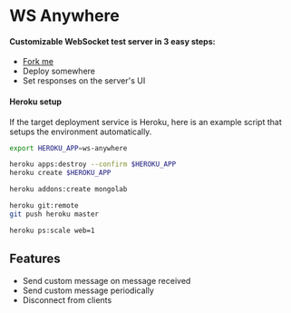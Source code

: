# WS Anywhere

#### Customizable WebSocket test server in 3 easy steps:
- [Fork me](https://github.com/c-hive/ws-anywhere/fork)
- Deploy somewhere
- Set responses on the server's UI

#### Heroku setup

If the target deployment service is Heroku, here is an example script that setups the environment automatically.

```bash
export HEROKU_APP=ws-anywhere

heroku apps:destroy --confirm $HEROKU_APP
heroku create $HEROKU_APP

heroku addons:create mongolab

heroku git:remote
git push heroku master

heroku ps:scale web=1
```

## Features

- Send custom message on message received
- Send custom message periodically
- Disconnect from clients
